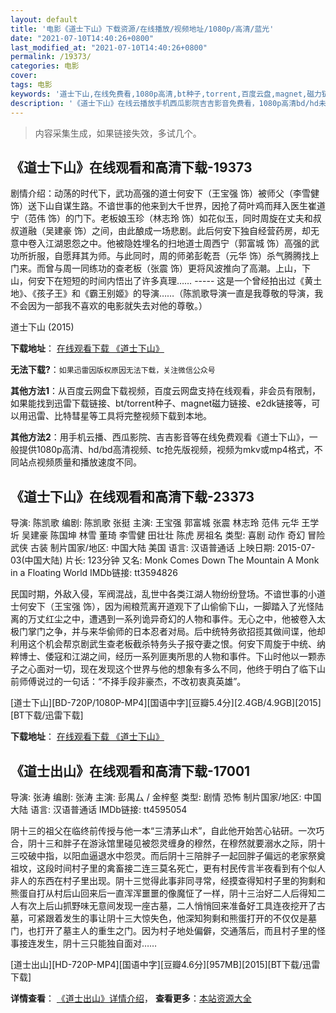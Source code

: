 ```yaml
---
layout: default
title: '电影《道士下山》下载资源/在线播放/视频地址/1080p/高清/蓝光'
date: "2021-07-10T14:40:26+0800"
last_modified_at: "2021-07-10T14:40:26+0800"
permalink: /19373/
categories: 电影
cover:
tags: 电影
keywords: '道士下山,在线免费看,1080p高清,bt种子,torrent,百度云盘,magnet,磁力链,迅雷下载资源'
description: '《道士下山》在线云播放手机西瓜影院吉吉影音免费看，1080p高清bd/hd未删减完整版和tc抢先枪版，mkv/mp4格式，附带bt/torrent种子、magnet/磁力链、百度云盘、网盘资源迅雷下载链接'
---
```


>内容采集生成，如果链接失效，多试几个。


## 《道士下山》在线观看和高清下载-19373

剧情介绍：动荡的时代下，武功高强的道士何安下（王宝强 饰）被师父（李雪健 饰）送下山自谋生路。不谙世事的他来到大千世界，因抢了荷叶鸡而拜入医生崔道宁（范伟 饰）的门下。老板娘玉珍（林志玲 饰）如花似玉，同时周旋在丈夫和叔叔道融（吴建豪 饰）之间，由此酿成一场悲剧。此后何安下独自经营药房，却无意中卷入江湖恩怨之中。他被隐姓埋名的扫地道士周西宁（郭富城 饰）高强的武功所折服，自愿拜其为师。与此同时，周的师弟彭乾吾（元华 饰）杀气腾腾找上门来。而曾与周一同练功的查老板（张震 饰）更将风波推向了高潮。上山，下山，何安下在短短的时间内悟出了许多真理…… ----- 这是一个曾经拍出过《黄土地》、《孩子王》和《霸王别姬》的导演……（陈凯歌导演一直是我尊敬的导演，我不会因为一部我不喜欢的电影就失去对他的尊敬。）


道士下山 (2015)

**下载地址**： [在线观看下载 《道士下山》](https://www.btbtdy.me/btdy/dy290.html) 


**无法下载?**：`如果迅雷因版权原因无法下载，关注微信公众号 `

**其他方法1**：从百度云网盘下载视频，百度云网盘支持在线观看，非会员有限制，如果能找到迅雷下载链接、bt/torrent种子、magnet磁力链接、e2dk链接等，可以用迅雷、比特彗星等工具将完整视频下载到本地。

**其他方法2**：用手机云播、西瓜影院、吉吉影音等在线免费观看《道士下山》，一般提供1080p高清、hd/bd高清视频、tc抢先版视频，视频为mkv或mp4格式，不同站点视频质量和播放速度不同。


## 《道士下山》在线观看和高清下载-23373

导演: 陈凯歌 编剧: 陈凯歌 张挺 主演: 王宝强 郭富城 张震 林志玲 范伟 元华 王学圻 吴建豪 陈国坤 林雪 董琦 李雪健 田壮壮 陈虎 房祖名 类型: 喜剧 动作 奇幻 冒险 武侠 古装 制片国家/地区: 中国大陆 美国 语言: 汉语普通话 上映日期: 2015-07-03(中国大陆) 片长: 123分钟 又名: Monk Comes Down The Mountain A Monk in a Floating World IMDb链接: tt3594826

民国时期，外敌入侵，军阀混战，乱世中各类江湖人物纷纷登场。不谙世事的小道士何安下（王宝强 饰），因为闹粮荒离开道观下了山偷偷下山，一脚踏入了光怪陆离的万丈红尘之中，遭遇到一系列诡异奇幻的人物和事件。无心之中，他被卷入太极门掌门之争，并与来华偷师的日本忍者对局。后中统特务欲招揽其做间谍，他却利用这个机会帮京剧武生查老板截杀特务头子报夺妻之恨。何安下周旋于中统、纳粹博士、倭寇和江湖之间，经历一系列匪夷所思的人物和事件。下山时他以一颗赤子之心面对一切，现在发现这个世界与他的想象有多么不同，他终于明白了临下山前师傅说过的一句话：“不择手段非豪杰，不改初衷真英雄”。


[道士下山][BD-720P/1080P-MP4][国语中字][豆瓣5.4分][2.4GB/4.9GB][2015][BT下载/迅雷下载]

**下载地址**： [在线观看下载 《道士下山》](https://www.btdx8.com/torrent/monk_comes_down_the_mountain_2015.html) 


## 《道士出山》在线观看和高清下载-17001

导演: 张涛 编剧: 张涛 主演: 彭禺厶 / 金梓壑 类型: 剧情 恐怖 制片国家/地区: 中国大陆 语言: 汉语普通话 IMDb链接: tt4595054

阴十三的祖父在临终前传授与他一本“三清茅山术”，自此他开始苦心钻研。一次巧合，阴十三和胖子在游泳馆里碰见被怨灵缠身的穆然，在穆然就要溺水之际，阴十三咬破中指，以阳血逼退水中怨灵。而后阴十三陪胖子一起回胖子偏远的老家祭奠祖坟，这段时间村子里的禽畜接二连三莫名死亡，更有村民传言半夜看到有个似人非人的东西在村子里出现。阴十三觉得此事非同寻常，经摸查得知村子里的狗剩和熊蛋自打从村后山回来后一直浑浑噩噩的像魔怔了一样，阴十三治好二人后得知二人有次上后山抓野味无意间发现一座古墓，二人悄悄回来准备好工具连夜挖开了古墓，可紧跟着发生的事让阴十三大惊失色，他深知狗剩和熊蛋打开的不仅仅是墓门，也打开了墓主人的重生之门。因为村子地处偏僻，交通落后，而且村子里的怪事接连发生，阴十三只能独自面对……


[道士出山][HD-720P-MP4][国语中字][豆瓣4.6分][957MB][2015][BT下载/迅雷下载]

**详情查看**： [《道士出山》详情介绍](/movie/17001/)， **查看更多**：[本站资源大全](/movie/t/all/)

